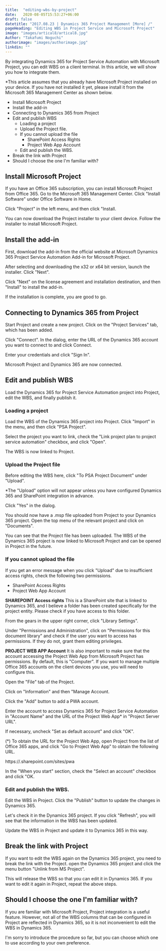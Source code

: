 ```yaml
---
title:  "editing-wbs-by-project"
date:   2020-08-05T15:53:27+06:00
draft: false
datetitle: "2017.08.23 | Dynamics 365 Project Management [More] /"
pageHeading: "Editing WBS in Project Service and Microsoft Project"
image: "images/artical8/artical8.jpg"
Author: "Takafumi Noguchi"
authorimage: "images/authorimage.jpg"
linkdin: ""
---
```

<!-- Intro  -->
By integrating Dynamics 365 for Project Service Automation with Microsoft Project, you can edit WBS on a client terminal. In this article, we will show you how to integrate them.

*This article assumes that you already have Microsoft Project installed on your device. If you have not installed it yet, please install it from the Microsoft 365 Management Center as shown below.

<!-- Table Of Content -->
* Install Microsoft Project
* Install the add-in
* Connecting to Dynamics 365 from Project
* Edit and publish WBS
  * Loading a project
  * Upload the Project file.
  * If you cannot upload the file
    * SharePoint Access Rights
    * Project Web App Account
  * Edit and publish the WBS.
* Break the link with Project
* Should I choose the one I'm familiar with?

## Install Microsoft Project
If you have an Office 365 subscription, you can install Microsoft Project from Office 365.
Go to the Microsoft 365 Management Center. Click "Install Software" under Office Software in Home.
<!-- Image= psa-project01.jpg -->

Click "Project" in the left menu, and then click "Install.
<!-- Image= psa-project02.png -->

You can now download the Project installer to your client device. Follow the installer to install Microsoft Project.

## Install the add-in
First, download the add-in from the official website at Microsoft Dynamics 365 Project Service Automation Add-in for Microsoft Project.
<!-- Image= psa-project03.png -->

After selecting and downloading the x32 or x64 bit version, launch the installer. Click "Next".
<!-- Image= psa-project04.png -->

Click "Next" on the license agreement and installation destination, and then "Install" to install the add-in.
<!-- Image= psa-project05.png -->

If the installation is complete, you are good to go.

## Connecting to Dynamics 365 from Project
Start Project and create a new project. Click on the "Project Services" tab, which has been added.
<!-- Image= psa-project06.png -->

Click "Connect". In the dialog, enter the URL of the Dynamics 365 account you want to connect to and click Connect.
<!-- Image= psa-project07.png -->

Enter your credentials and click "Sign In".
<!-- Image= psa-project08.png -->

Microsoft Project and Dynamics 365 are now connected.

## Edit and publish WBS
Load the Dynamics 365 for Project Service Automation project into Project, edit the WBS, and finally publish it.

### Loading a project
Load the WBS of the Dynamics 365 project into Project. Click "Import" in the menu, and then click "PSA Project".
<!-- Image= psa-project09.png -->

Select the project you want to link, check the "Link project plan to project service automation" checkbox, and click "Open".
<!-- Image= psa-project10.png -->

The WBS is now linked to Project.

### Upload the Project file
Before editing the WBS here, click "To PSA Project Document" under "Upload".
<!-- Image= psa-project11.png -->

*The "Upload" option will not appear unless you have configured Dynamics 365 and SharePoint integration in advance.

Click "Yes" in the dialog.
<!-- Image= psa-project12.png -->

You should now have a .msp file uploaded from Project to your Dynamics 365 project. Open the top menu of the relevant project and click on "Documents".
<!-- Image= psa-project13.png -->

You can see that the Project file has been uploaded. The WBS of the Dynamics 365 project is now linked to Microsoft Project and can be opened in Project in the future.
<!-- Image= psa-project14.png -->

### If you cannot upload the file
If you get an error message when you click "Upload" due to insufficient access rights, check the following two permissions.

  * SharePoint Access Rights
  * Project Web App Account

**SHAREPOINT Access rights**
This is a SharePoint site that is linked to Dynamics 365, and I believe a folder has been created specifically for the project entity. Please check if you have access to this folder.

From the gears in the upper right corner, click "Library Settings".
<!-- Image= psa-project15.png -->

Under "Permissions and Administration", click on "Permissions for this document library" and check if the user you want to access has permissions. If they do not, grant them editing privileges.
<!-- Image= psa-project16.png -->

**PROJECT WEB APP Account**
It is also important to make sure that the account accessing the Project Web App from Microsoft Project has permissions. By default, this is "Computer". If you want to manage multiple Office 365 accounts on the client devices you use, you will need to configure this.

Open the "File" tab of the Project.
<!-- Image= psa-project17.png -->

Click on "Information" and then "Manage Account.
<!-- Image= psa-project18.png -->

Click the "Add" button to add a PWA account.
<!-- Image= psa-project19.png -->

Enter the account to access Dynamics 365 for Project Service Automation in "Account Name" and the URL of the Project Web App* in "Project Server URL".

If necessary, uncheck "Set as default account" and click "OK".
<!-- Image= psa-project20.png -->

(*) To obtain the URL for the Project Web App, open Project from the list of Office 365 apps, and click "Go to Project Web App" to obtain the following URL.

https://<tenant name>.sharepoint.com/sites/pwa
<!-- Image= psa-project21.png -->

In the "When you start" section, check the "Select an account" checkbox and click "OK.
<!-- Image= psa-project22.png -->

### Edit and publish the WBS.
Edit the WBS in Project. Click the "Publish" button to update the changes in Dynamics 365.
<!-- Image= psa-project23.png -->

Let's check it in the Dynamics 365 project. If you click "Refresh", you will see that the information in the WBS has been updated.
<!-- Image= psa-project24.png -->

Update the WBS in Project and update it to Dynamics 365 in this way.

## Break the link with Project
If you want to edit the WBS again on the Dynamics 365 project, you need to break the link with the Project. open the Dynamics 365 project and click the menu button "Unlink from MS Project".
<!-- Image= psa-project25.png -->

This will release the WBS so that you can edit it in Dynamics 365. If you want to edit it again in Project, repeat the above steps.

## Should I choose the one I'm familiar with?
If you are familiar with Microsoft Project, Project integration is a useful feature. However, not all of the WBS columns that can be configured in Project are reflected in Dynamics 365, so it is not inconvenient to edit the WBS in Dynamics 365.

I'm sorry to introduce the procedure so far, but you can choose which one to use according to your own preference.